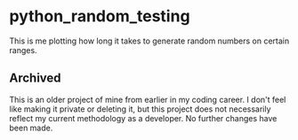 # python_random_testing
This is me plotting how long it takes to generate random numbers on certain ranges.


## Archived ##

This is an older project of mine from earlier in my coding career. I don't feel like making it private or deleting it, but this project does not necessarily reflect my current methodology as a developer. No further changes have been made. 
